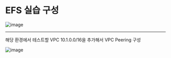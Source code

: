 # EFS 실습 구성

![image](https://github.com/user-attachments/assets/c5e64ba1-a269-4ae1-a995-429e2c66ecd4)

----

해당 환경에서 테스트할 VPC 10.1.0.0/16을 추가해서 VPC Peering 구성

![image](https://github.com/user-attachments/assets/52147005-1a73-4b76-94da-8c5d7e9bf19a)
